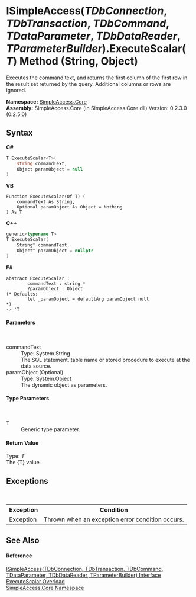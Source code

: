 # ISimpleAccess(*TDbConnection*, *TDbTransaction*, *TDbCommand*, *TDataParameter*, *TDbDataReader*, *TParameterBuilder*).ExecuteScalar(*T*) Method (String, Object)
 

Executes the command text, and returns the first column of the first row in the result set returned by the query. Additional columns or rows are ignored.

**Namespace:**&nbsp;<a href="a16105b5-9ef0-1333-33d4-5a00c99c3614">SimpleAccess.Core</a><br />**Assembly:**&nbsp;SimpleAccess.Core (in SimpleAccess.Core.dll) Version: 0.2.3.0 (0.2.5.0)

## Syntax

**C#**<br />
``` C#
T ExecuteScalar<T>(
	string commandText,
	Object paramObject = null
)

```

**VB**<br />
``` VB
Function ExecuteScalar(Of T) ( 
	commandText As String,
	Optional paramObject As Object = Nothing
) As T
```

**C++**<br />
``` C++
generic<typename T>
T ExecuteScalar(
	String^ commandText, 
	Object^ paramObject = nullptr
)
```

**F#**<br />
``` F#
abstract ExecuteScalar : 
        commandText : string * 
        ?paramObject : Object 
(* Defaults:
        let _paramObject = defaultArg paramObject null
*)
-> 'T 

```


#### Parameters
&nbsp;<dl><dt>commandText</dt><dd>Type: System.String<br />The SQL statement, table name or stored procedure to execute at the data source.</dd><dt>paramObject (Optional)</dt><dd>Type: System.Object<br />The dynamic object as parameters.</dd></dl>

#### Type Parameters
&nbsp;<dl><dt>T</dt><dd>Generic type parameter.</dd></dl>

#### Return Value
Type: *T*<br />The {T} value

## Exceptions
&nbsp;<table><tr><th>Exception</th><th>Condition</th></tr><tr><td>Exception</td><td>Thrown when an exception error condition occurs.</td></tr></table>

## See Also


#### Reference
<a href="0a1ff90a-7c2b-18a8-adb6-ac494a3c34b5">ISimpleAccess(TDbConnection, TDbTransaction, TDbCommand, TDataParameter, TDbDataReader, TParameterBuilder) Interface</a><br /><a href="30f7cce8-5b37-7db9-088f-1663f7d6b8fa">ExecuteScalar Overload</a><br /><a href="a16105b5-9ef0-1333-33d4-5a00c99c3614">SimpleAccess.Core Namespace</a><br />